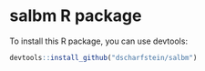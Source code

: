 # salbm R package

To install this R package, you can use devtools:

```r
devtools::install_github("dscharfstein/salbm")
```
